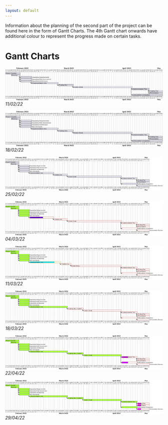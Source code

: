 ```yaml
---
layout: default
---
```

Information about the planning of the second part of the project can be found here in the form of Gantt Charts. The 4th Gantt chart onwards have additional colour to represent the progress made on certain tasks.

# Gantt Charts

![Gantt1](/media/Gannt1.png)
*11/02/22*

![Gantt2](/media/Gannt2.png)
*18/02/22*

![Gantt3](/media/Gannt3.png)
*25/02/22*

![Gantt4](/media/Gannt4.png)
*04/03/22*

![Gantt5](/media/Gannt5.png)
*11/03/22*

![Gantt6](/media/Gannt6.png)
*18/03/22*

![Gantt7](/media/Gannt7.png)
*22/04/22*

![Gantt8](/media/Gannt8.png)
*29/04/22*
